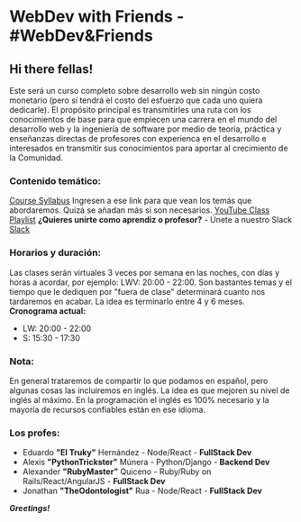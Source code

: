 # WebDev with Friends - #WebDev&Friends

## Hi there fellas!

Este será un curso completo sobre desarrollo web sin ningún costo monetario (pero sí tendrá el costo del esfuerzo que cada uno quiera dedicarle). El propósito principal es transmitirles una ruta con los conocimientos de base para que empiecen una carrera en el mundo del desarrollo web y la ingeniería de software por medio de teoría, práctica y enseñanzas directas de profesores con experienca en el desarrollo e interesados en transmitir sus conocimientos para aportar al crecimiento de la Comunidad.

### Contenido temático:
[Course Syllabus](https://www.notion.so/a11738c4224c4b159e714bcde5d04431?v=e7a95f592a724b2bb0fc3c0f6b8f56b4)
Ingresen a ese link para que vean los temás que abordaremos. Quizá se añadan más si son necesarios.
[YouTube Class Playlist](https://www.youtube.com/playlist?list=PLIgWRLabYMD69tikUlYvbM-tddQCPKLSL)
**¿Quieres unirte como aprendiz o profesor?** - Únete a nuestro Slack
[Slack](https://join.slack.com/t/webdev-friends/shared_invite/enQtODk3NTU1NTUxNzYyLWJjYWJkYWZlYTc4MTBhMDY2NzgxZjU2ZTk5YmRlMDY1MGYxYTQ3NjM0MzVhMzIyNjE2OThjNGM5MjAxM2M3NjE)

### Horarios y duración:
Las clases serán virtuales 3 veces por semana en las noches, con días y horas a acordar, por ejemplo: LWV: 20:00 - 22:00. Son bastantes temas y el tiempo que le dediquen por "fuera de clase" determinará cuanto nos tardaremos en acabar. La idea es terminarlo entre 4 y 6 meses.
**Cronograma actual:**
- LW: 20:00 - 22:00
- S: 15:30 - 17:30 

### Nota:
En general trataremos de compartir lo que podamos en español, pero algunas cosas las incluiremos en inglés. La idea es que mejoren su nivel de inglés al máximo. En la programación el inglés es 100% necesario y la mayoría de recursos confiables están en ese idioma.

### Los profes:

- Eduardo **"El Truky"** Hernández - Node/React - **FullStack Dev**
- Alexis **"PythonTrickster"** Múnera -  Python/Django  - **Backend Dev**
- Alexander **"RubyMaster"** Quiceno - Ruby/Ruby on Rails/React/AngularJS - **FullStack Dev**
- Jonathan **"TheOdontologist"** Rua - Node/React - **FullStack Dev**

***Greetings!***